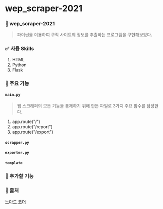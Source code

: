 # wep_scraper-2021
 
### 📖 wep_scraper-2021
> 파이썬을 이용하여 구직 사이트의 정보를 추출하는 프로그램을 구현해보았다. <br>


### ✅ 사용 Skills
  1. HTML
  2. Python
  3. Flask


### 📕 주요 기능
#### `main.py`
> 웹 스크래퍼의 모든 기능을 통제하기 위해 만든 파일로 3가지 주요 함수를 담당한다.
 1. app.route("/")
 2. app.route("/report")
 3. app.route("/export")

#### `scrapper.py`
#### `exporter.py`
#### `template`

### 📘 추가할 기능


### 📙 출처
[노마드 코더](https://nomadcoders.co/)<br>



